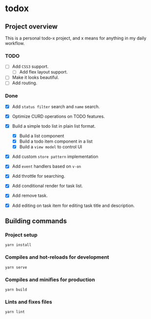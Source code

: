 # todox

## Project overview
This is a personal todo-x project, and x means for anything in my daily workflow.


### TODO
- [ ] Add `CSS3` support.
    - [ ] Add flex layout support.
- [ ] Make it looks beautiful.
- [ ] Add routing.

### Done
- [x] Add `status filter` search and `name` search.
- [x] Optimize CURD operations on TODO features.
- [x] Build a simple todo list in plain list format.
    - [x] Build a list component
    - [x] Build a todo item component in a list
    - [x] Build a `view model` to control UI
- [x] Add custom `store pattern` implementation
- [x] Add `event` handlers based on `v-on`
- [x] Add throttle for searching.
- [x] Add conditional render for task list.
- [x] Add remove task.
- [x] Add editing on task item for editing task title and description.


## Building commands
### Project setup
```
yarn install
```

### Compiles and hot-reloads for development
```
yarn serve
```

### Compiles and minifies for production
```
yarn build
```

### Lints and fixes files
```
yarn lint
```


